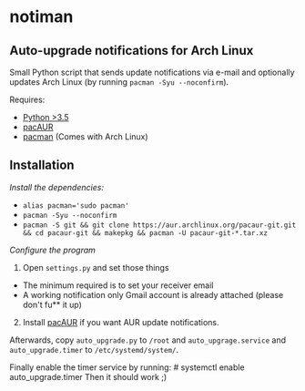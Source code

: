 notiman
=============
Auto-upgrade notifications for Arch Linux
--------------------------------------------------------
Small Python script that sends update notifications via e-mail and optionally updates Arch Linux (by running `pacman -Syu --noconfirm`).

Requires:
  * [Python >3.5](https://www.archlinux.org/packages/extra/x86_64/python/)
  * [pacAUR](https://aur.archlinux.org/packages/pacaur/)
  * [pacman](https://www.archlinux.org/packages/core/x86_64/pacman/) (Comes with Arch Linux)


Installation
------------

*Install the dependencies:*
* `alias pacman='sudo pacman'`
* `pacman -Syu --noconfirm`
* `pacman -S git && git clone https://aur.archlinux.org/pacaur-git.git && cd pacaur-git && makepkg && pacman -U pacaur-git-*.tar.xz`

*Configure the program*
1. Open `settings.py` and set those things
  * The minimum required is to set your receiver email
  * A working notification only Gmail account is already attached (please don't fu** it up)
2. Install [pacAUR](https://aur.archlinux.org/packages/pacaur/) if you want AUR update notifications.

Afterwards, copy `auto_upgrade.py` to `/root` and `auto_upgrage.service` and `auto_upgrade.timer` to `/etc/systemd/system/`.


Finally enable the timer service by running:
    # systemctl enable auto_upgrade.timer
Then it should work ;)
